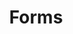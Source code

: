 ---
title: 'Forms'
icon: icon.png
link: '/en/techs/shapes/function:shape_2D'
sitemap:
    ignore: true

content:
    items: 
        - '@taxonomy.function': 'shape_2D'
    filter:
        published: true
        type: 'tech' 
---